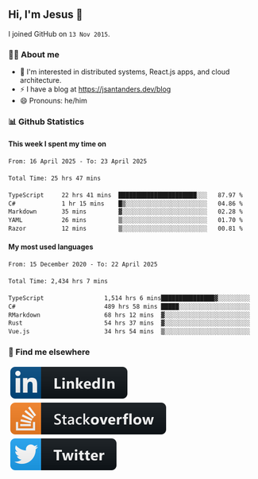 ## Hi, I'm Jesus 👋

I joined GitHub on `13 Nov 2015`.

<!-- Talking about you -->

### 👨‍💻 About me

- 👦 I'm interested in distributed systems, React.js apps, and cloud architecture.
- ⚡️ I have a blog at <https://jsantanders.dev/blog>
- 😄 Pronouns: he/him

### 📊 Github Statistics

#### This week I spent my time on

<!--START_SECTION:weekly-->

```txt
From: 16 April 2025 - To: 23 April 2025

Total Time: 25 hrs 47 mins

TypeScript     22 hrs 41 mins  ██████████████████████░░░   87.97 %
C#             1 hr 15 mins    █▒░░░░░░░░░░░░░░░░░░░░░░░   04.86 %
Markdown       35 mins         ▓░░░░░░░░░░░░░░░░░░░░░░░░   02.28 %
YAML           26 mins         ▒░░░░░░░░░░░░░░░░░░░░░░░░   01.70 %
Razor          12 mins         ▒░░░░░░░░░░░░░░░░░░░░░░░░   00.81 %
```

<!--END_SECTION:weekly-->

#### My most used languages

<!--START_SECTION:alltime-->

```txt
From: 15 December 2020 - To: 22 April 2025

Total Time: 2,434 hrs 7 mins

TypeScript                 1,514 hrs 6 mins███████████████▓░░░░░░░░░   62.20 %
C#                         489 hrs 58 mins █████░░░░░░░░░░░░░░░░░░░░   20.13 %
RMarkdown                  68 hrs 12 mins  ▓░░░░░░░░░░░░░░░░░░░░░░░░   02.80 %
Rust                       54 hrs 37 mins  ▓░░░░░░░░░░░░░░░░░░░░░░░░   02.24 %
Vue.js                     34 hrs 54 mins  ▒░░░░░░░░░░░░░░░░░░░░░░░░   01.43 %
```

<!--END_SECTION:alltime-->

### 📢 Find me elsewhere

<p>
  <a target="_blank" href="https://linkedin.com/in/jsantanders">
    <img src="https://github.com/jsantanders/jsantanders/blob/master/img/linkedin.svg" alt="LinkedIn" style="vertical-align:top; margin:4px">
  </a>
  
  <a target="_blank" href="https://stackoverflow.com/users/7318331/jesus-santander">
    <img src="https://github.com/jsantanders/jsantanders/blob/master/img/stackoverflow.svg" alt="StackOverflow" style="vertical-align:top; margin:4px">
  </a>
  
  <a target="_blank" href="http://twitter.com/jsantanders">
    <img src="https://github.com/jsantanders/jsantanders/blob/master/img/twitter.svg" alt="Twitter" style="vertical-align:top; margin:4px">
  </a>
</p>
